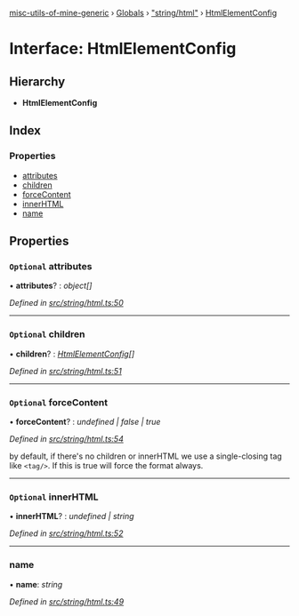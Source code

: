 [misc-utils-of-mine-generic](../README.md) › [Globals](../globals.md) › ["string/html"](../modules/_string_html_.md) › [HtmlElementConfig](_string_html_.htmlelementconfig.md)

# Interface: HtmlElementConfig

## Hierarchy

* **HtmlElementConfig**

## Index

### Properties

* [attributes](_string_html_.htmlelementconfig.md#optional-attributes)
* [children](_string_html_.htmlelementconfig.md#optional-children)
* [forceContent](_string_html_.htmlelementconfig.md#optional-forcecontent)
* [innerHTML](_string_html_.htmlelementconfig.md#optional-innerhtml)
* [name](_string_html_.htmlelementconfig.md#name)

## Properties

### `Optional` attributes

• **attributes**? : *object[]*

*Defined in [src/string/html.ts:50](https://github.com/cancerberoSgx/misc-utils-of-mine/blob/7016944/misc-utils-of-mine-generic/src/string/html.ts#L50)*

___

### `Optional` children

• **children**? : *[HtmlElementConfig](_string_html_.htmlelementconfig.md)[]*

*Defined in [src/string/html.ts:51](https://github.com/cancerberoSgx/misc-utils-of-mine/blob/7016944/misc-utils-of-mine-generic/src/string/html.ts#L51)*

___

### `Optional` forceContent

• **forceContent**? : *undefined | false | true*

*Defined in [src/string/html.ts:54](https://github.com/cancerberoSgx/misc-utils-of-mine/blob/7016944/misc-utils-of-mine-generic/src/string/html.ts#L54)*

by default, if there's no children or innerHTML we use a single-closing tag like `<tag/>`.  If this is true will force the format <tag></tag> always.

___

### `Optional` innerHTML

• **innerHTML**? : *undefined | string*

*Defined in [src/string/html.ts:52](https://github.com/cancerberoSgx/misc-utils-of-mine/blob/7016944/misc-utils-of-mine-generic/src/string/html.ts#L52)*

___

###  name

• **name**: *string*

*Defined in [src/string/html.ts:49](https://github.com/cancerberoSgx/misc-utils-of-mine/blob/7016944/misc-utils-of-mine-generic/src/string/html.ts#L49)*
